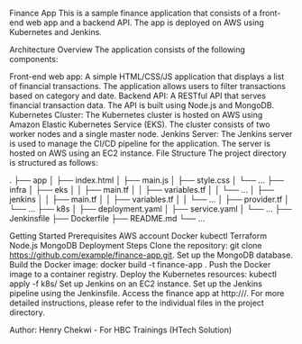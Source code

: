 Finance App
This is a sample finance application that consists of a front-end web app and a backend API. The app is deployed on AWS using Kubernetes and Jenkins.

Architecture Overview
The application consists of the following components:

Front-end web app: A simple HTML/CSS/JS application that displays a list of financial transactions. The application allows users to filter transactions based on category and date.
Backend API: A RESTful API that serves financial transaction data. The API is built using Node.js and MongoDB.
Kubernetes Cluster: The Kubernetes cluster is hosted on AWS using Amazon Elastic Kubernetes Service (EKS). The cluster consists of two worker nodes and a single master node.
Jenkins Server: The Jenkins server is used to manage the CI/CD pipeline for the application. The server is hosted on AWS using an EC2 instance.
File Structure
The project directory is structured as follows:

.
├── app
│   ├── index.html
│   ├── main.js
│   ├── style.css
│   └── ...
├── infra
│   ├── eks
│   │   ├── main.tf
│   │   ├── variables.tf
│   │   └── ...
│   ├── jenkins
│   │   ├── main.tf
│   │   ├── variables.tf
│   │   └── ...
│   ├── provider.tf
│   └── ...
├── k8s
│   ├── deployment.yaml
│   ├── service.yaml
│   └── ...
├── Jenkinsfile
├── Dockerfile
├── README.md
└── ...

Getting Started
Prerequisites
AWS account
Docker
kubectl
Terraform
Node.js
MongoDB
Deployment Steps
Clone the repository: git clone https://github.com/example/finance-app.git.
Set up the MongoDB database.
Build the Docker image: docker build -t finance-app .
Push the Docker image to a container registry.
Deploy the Kubernetes resources: kubectl apply -f k8s/
Set up Jenkins on an EC2 instance.
Set up the Jenkins pipeline using the Jenkinsfile.
Access the finance app at http://<load-balancer-address>/.
For more detailed instructions, please refer to the individual files in the project directory.

Author:
Henry Chekwi - For HBC Trainings (HTech Solution)